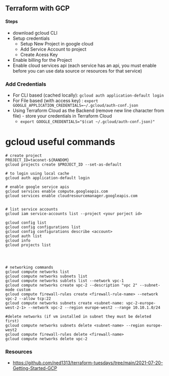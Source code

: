 
## Terraform with GCP

#### Steps
* download gcloud CLI
* Setup credentials
  * Setup New Project in google cloud
  * Add Service Account to project
  * Create Acess Key
* Enable billing for the Project
* Enable cloud services api (each service has an api, you must enable before you can use data source or resources for that service)

### Add Credentials
* For CLI based (cached locally): ``` gcloud auth application-default login  ```
* For File based (with access key) : ```export GOOGLE_APPLICATION_CREDENTIALS=~/.gcloud/auth-conf.json```
* Using Terraform Cloud as the Backend (remove new line character from file) - store your credentials in Terraform Cloud
  * ```export GOOGLE_CREDENTIALS="$(cat ~/.gcloud/auth-conf.json)"```
  



# gcloud useful commands
```
# create project
PROJECT_ID=taconet-${RANDOM}
gcloud projects create $PROJECT_ID --set-as-default

# to login using local cache
gcloud auth application-default login

# enable google service apis
gcloud services enable compute.googleapis.com
gcloud services enable cloudresourcemanager.googleapis.com


# list service accounts
gcloud iam service-accounts list --project <your porject id>

gcloud config list
gcloud config configurations list
gcloud config configurations describe <account>
gcloud auth list
gcloud info
gcloud projects list




# networking commands
gcloud compute networks list
gcloud compute networks subnets list
gcloud compute networks sublets list --network vpc-1
gcloud compute networks create vpc-2 --description "vpc 2" --subnet-mode custom
gcloud compute firewall-rules create <firewall-rule-name> --network vpc-2 --allow tcp:22
gcloud compute networks subnets create <subnet-name: vpc-2-europe-west-2-1> --network vpc-2 --region europe-west2 --range 10.10.1.0/24

#delete networks (if vm installed in subnet they must be deleted first)
gcloud compute networks subnets delete <subnet-name> --region europe-west2
gcloud compute firewall-rules delete <firewall-name>
gcloud compute networks delete vpc-2

```



### Resources
* https://github.com/ned1313/terraform-tuesdays/tree/main/2021-07-20-Getting-Started-GCP